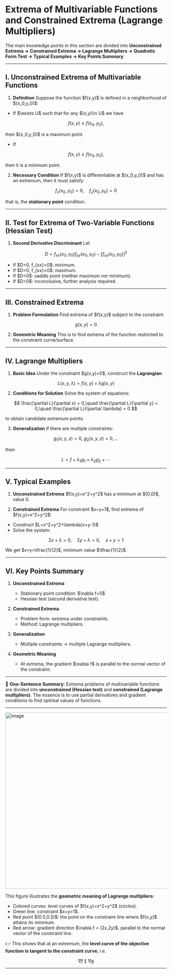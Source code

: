 
# Extrema of Multivariable Functions and Constrained Extrema (Lagrange Multipliers)

The main knowledge points in this section are divided into **Unconstrained Extrema → Constrained Extrema → Lagrange Multipliers → Quadratic Form Test → Typical Examples → Key Points Summary**.

---

## I. Unconstrained Extrema of Multivariable Functions

1. **Definition**
   Suppose the function \$f(x,y)\$ is defined in a neighborhood of \$(x\_0,y\_0)\$:

* If \$\exists U\$ such that for any \$(x,y)\in U\$ we have

$$
f(x,y)\le f(x_0,y_0),
$$

then \$(x\_0,y\_0)\$ is a maximum point.

* If

$$
f(x,y)\ge f(x_0,y_0),
$$

then it is a minimum point.

2. **Necessary Condition**
   If \$f(x,y)\$ is differentiable at \$(x\_0,y\_0)\$ and has an extremum, then it must satisfy

$$
f_x(x_0,y_0) = 0, \quad f_y(x_0,y_0)=0
$$

that is, the **stationary point** condition.

---

## II. Test for Extrema of Two-Variable Functions (Hessian Test)

1. **Second Derivative Discriminant**
   Let

$$
D = f_{xx}(x_0,y_0) f_{yy}(x_0,y_0) - [f_{xy}(x_0,y_0)]^2
$$

* If \$D>0, f\_{xx}>0\$: minimum.
* If \$D>0, f\_{xx}<0\$: maximum.
* If \$D<0\$: saddle point (neither maximum nor minimum).
* If \$D=0\$: inconclusive, further analysis required.

---

## III. Constrained Extrema

1. **Problem Formulation**
   Find extrema of \$f(x,y)\$ subject to the constraint

$$
g(x,y)=0
$$

2. **Geometric Meaning**
   This is to find extrema of the function restricted to the constraint curve/surface.

---

## IV. Lagrange Multipliers

1. **Basic Idea**
   Under the constraint \$g(x,y)=0\$, construct the **Lagrangian**:

$$
L(x,y,\lambda) = f(x,y) + \lambda g(x,y)
$$

2. **Conditions for Solution**
   Solve the system of equations:

$$
\frac{\partial L}{\partial x} = 0,\quad 
\frac{\partial L}{\partial y} = 0,\quad 
\frac{\partial L}{\partial \lambda} = 0
$$

to obtain candidate extremum points.

3. **Generalization**
   If there are multiple constraints:

$$
g_1(x,y,z)=0,\ g_2(x,y,z)=0, \dots
$$

then

$$
L=f+\lambda_1 g_1+\lambda_2 g_2+\cdots
$$

---

## V. Typical Examples

1. **Unconstrained Extrema**
   \$f(x,y)=x^2+y^2\$ has a minimum at \$(0,0)\$, value 0.

2. **Constrained Extrema**
   For constraint \$x+y=1\$, find extrema of \$f(x,y)=x^2+y^2\$:

* Construct \$L=x^2+y^2+\lambda(x+y-1)\$
* Solve the system:

$$
2x+\lambda=0,\quad 2y+\lambda=0,\quad x+y=1
$$

We get \$x=y=\tfrac{1}{2}\$, minimum value \$\tfrac{1}{2}\$.

---

## VI. Key Points Summary

1. **Unconstrained Extrema**

   * Stationary point condition: \$\nabla f=0\$
   * Hessian test (second derivative test).

2. **Constrained Extrema**

   * Problem form: extrema under constraints.
   * Method: Lagrange multipliers.

3. **Generalization**

   * Multiple constraints → multiple Lagrange multipliers.

4. **Geometric Meaning**

   * At extrema, the gradient \$\nabla f\$ is parallel to the normal vector of the constraint.

---

📌 **One-Sentence Summary**:
Extrema problems of multivariable functions are divided into **unconstrained (Hessian test)** and **constrained (Lagrange multipliers)**. The essence is to use partial derivatives and gradient conditions to find optimal values of functions.

---

<img width="638" height="550" alt="image" src="https://github.com/user-attachments/assets/d31cb6b6-abd7-4c99-a4cf-2a1e48b8dfa0" />

This figure illustrates the **geometric meaning of Lagrange multipliers**:

* Colored curves: level curves of \$f(x,y)=x^2+y^2\$ (circles).
* Green line: constraint \$x+y=1\$.
* Red point \$(0.5,0.5)\$: the point on the constraint line where \$f(x,y)\$ attains its minimum.
* Red arrow: gradient direction \$\nabla f = (2x,2y)\$, parallel to the normal vector of the constraint line.

👉 This shows that at an extremum, the **level curve of the objective function is tangent to the constraint curve**, i.e.

$$
\nabla f \parallel \nabla g
$$

---



